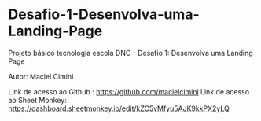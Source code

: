# Desafio-1-Desenvolva-uma-Landing-Page

Projeto básico tecnologia escola DNC - Desafio 1: Desenvolva uma Landing Page

Autor: Maciel Cimini

Link de acesso ao Github : https://github.com/macielcimini
Link de acesso ao Sheet Monkey: https://dashboard.sheetmonkey.io/edit/kZC5vMfyu5AJK9kkPX2yLQ

